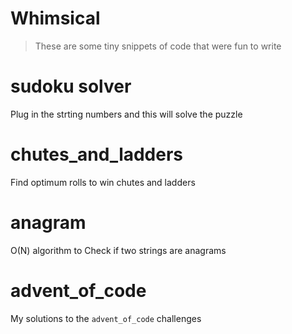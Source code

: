 # Whimsical

> These are some tiny snippets of code that were fun to write

# sudoku solver
Plug in the strting numbers and this will solve the puzzle

# chutes_and_ladders
Find optimum rolls to win chutes and ladders

# anagram
O(N) algorithm to Check if two strings are anagrams

# advent_of_code
My solutions to the `advent_of_code` challenges


